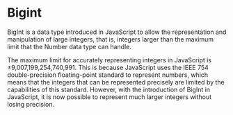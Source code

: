 # Bigint

BigInt is a data type introduced in JavaScript to allow the representation and
manipulation of large integers, that is, integers larger than the maximum limit
that the Number data type can handle.

The maximum limit for accurately representing integers in JavaScript
is ±9,007,199,254,740,991. This is because JavaScript uses the IEEE 754 double-precision floating-point standard to represent numbers, which means that the integers that
can be represented precisely are limited by the capabilities of this standard. However,
with the introduction of BigInt in JavaScript, it is now possible to represent much larger
integers without losing precision.
